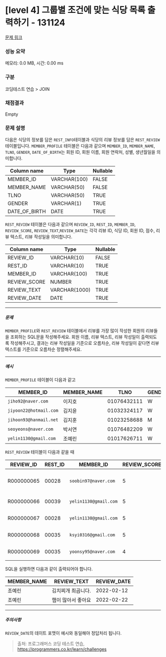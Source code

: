 # [level 4] 그룹별 조건에 맞는 식당 목록 출력하기 - 131124 

[문제 링크](https://school.programmers.co.kr/learn/courses/30/lessons/131124) 

### 성능 요약

메모리: 0.0 MB, 시간: 0.00 ms

### 구분

코딩테스트 연습 > JOIN

### 채점결과

Empty

### 문제 설명

<p style="user-select: auto;">다음은 식당의 정보를 담은 <code style="user-select: auto;">REST_INFO</code>테이블과 식당의 리뷰 정보를 담은  <code style="user-select: auto;">REST_REVIEW</code> 테이블입니다. <code style="user-select: auto;">MEMBER_PROFILE</code> 테이블은 다음과 같으며 <code style="user-select: auto;">MEMBER_ID</code>, <code style="user-select: auto;">MEMBER_NAME</code>, <code style="user-select: auto;">TLNO</code>, <code style="user-select: auto;">GENDER</code>, <code style="user-select: auto;">DATE_OF_BIRTH</code>는 회원 ID, 회원 이름, 회원 연락처, 성별, 생년월일을 의미합니다.</p>
<table class="table" style="user-select: auto;">
        <thead style="user-select: auto;"><tr style="user-select: auto;">
<th style="user-select: auto;">Column name</th>
<th style="user-select: auto;">Type</th>
<th style="user-select: auto;">Nullable</th>
</tr>
</thead>
        <tbody style="user-select: auto;"><tr style="user-select: auto;">
<td style="user-select: auto;">MEMBER_ID</td>
<td style="user-select: auto;">VARCHAR(100)</td>
<td style="user-select: auto;">FALSE</td>
</tr>
<tr style="user-select: auto;">
<td style="user-select: auto;">MEMBER_NAME</td>
<td style="user-select: auto;">VARCHAR(50)</td>
<td style="user-select: auto;">FALSE</td>
</tr>
<tr style="user-select: auto;">
<td style="user-select: auto;">TLNO</td>
<td style="user-select: auto;">VARCHAR(50)</td>
<td style="user-select: auto;">TRUE</td>
</tr>
<tr style="user-select: auto;">
<td style="user-select: auto;">GENDER</td>
<td style="user-select: auto;">VARCHAR(1)</td>
<td style="user-select: auto;">TRUE</td>
</tr>
<tr style="user-select: auto;">
<td style="user-select: auto;">DATE_OF_BIRTH</td>
<td style="user-select: auto;">DATE</td>
<td style="user-select: auto;">TRUE</td>
</tr>
</tbody>
      </table>
<p style="user-select: auto;"><code style="user-select: auto;">REST_REVIEW</code> 테이블은 다음과 같으며 <code style="user-select: auto;">REVIEW_ID</code>, <code style="user-select: auto;">REST_ID</code>, <code style="user-select: auto;">MEMBER_ID</code>, <code style="user-select: auto;">REVIEW_SCORE</code>, <code style="user-select: auto;">REVIEW_TEXT</code>,<code style="user-select: auto;">REVIEW_DATE</code>는 각각 리뷰 ID, 식당 ID, 회원 ID, 점수, 리뷰 텍스트, 리뷰 작성일을 의미합니다.</p>
<table class="table" style="user-select: auto;">
        <thead style="user-select: auto;"><tr style="user-select: auto;">
<th style="user-select: auto;">Column name</th>
<th style="user-select: auto;">Type</th>
<th style="user-select: auto;">Nullable</th>
</tr>
</thead>
        <tbody style="user-select: auto;"><tr style="user-select: auto;">
<td style="user-select: auto;">REVIEW_ID</td>
<td style="user-select: auto;">VARCHAR(10)</td>
<td style="user-select: auto;">FALSE</td>
</tr>
<tr style="user-select: auto;">
<td style="user-select: auto;">REST_ID</td>
<td style="user-select: auto;">VARCHAR(10)</td>
<td style="user-select: auto;">TRUE</td>
</tr>
<tr style="user-select: auto;">
<td style="user-select: auto;">MEMBER_ID</td>
<td style="user-select: auto;">VARCHAR(100)</td>
<td style="user-select: auto;">TRUE</td>
</tr>
<tr style="user-select: auto;">
<td style="user-select: auto;">REVIEW_SCORE</td>
<td style="user-select: auto;">NUMBER</td>
<td style="user-select: auto;">TRUE</td>
</tr>
<tr style="user-select: auto;">
<td style="user-select: auto;">REVIEW_TEXT</td>
<td style="user-select: auto;">VARCHAR(1000)</td>
<td style="user-select: auto;">TRUE</td>
</tr>
<tr style="user-select: auto;">
<td style="user-select: auto;">REVIEW_DATE</td>
<td style="user-select: auto;">DATE</td>
<td style="user-select: auto;">TRUE</td>
</tr>
</tbody>
      </table>
<hr style="user-select: auto;">

<h5 style="user-select: auto;">문제</h5>

<p style="user-select: auto;"><code style="user-select: auto;">MEMBER_PROFILE</code>와 <code style="user-select: auto;">REST_REVIEW</code> 테이블에서 리뷰를 가장 많이 작성한 회원의 리뷰들을 조회하는 SQL문을 작성해주세요. 회원 이름, 리뷰 텍스트, 리뷰 작성일이 출력되도록 작성해주시고, 결과는 리뷰 작성일을 기준으로 오름차순, 리뷰 작성일이 같다면 리뷰 텍스트를 기준으로 오름차순 정렬해주세요.</p>

<hr style="user-select: auto;">

<h5 style="user-select: auto;">예시</h5>

<p style="user-select: auto;"><code style="user-select: auto;">MEMBER_PROFILE</code> 테이블이 다음과 같고</p>
<table class="table" style="user-select: auto;">
        <thead style="user-select: auto;"><tr style="user-select: auto;">
<th style="user-select: auto;">MEMBER_ID</th>
<th style="user-select: auto;">MEMBER_NAME</th>
<th style="user-select: auto;">TLNO</th>
<th style="user-select: auto;">GENDER</th>
<th style="user-select: auto;">DATE_OF_BIRTH</th>
</tr>
</thead>
        <tbody style="user-select: auto;"><tr style="user-select: auto;">
<td style="user-select: auto;"><code style="user-select: auto;">jiho92@naver.com</code></td>
<td style="user-select: auto;">이지호</td>
<td style="user-select: auto;">01076432111</td>
<td style="user-select: auto;">W</td>
<td style="user-select: auto;">1992-02-12</td>
</tr>
<tr style="user-select: auto;">
<td style="user-select: auto;"><code style="user-select: auto;">jiyoon22@hotmail.com</code></td>
<td style="user-select: auto;">김지윤</td>
<td style="user-select: auto;">01032324117</td>
<td style="user-select: auto;">W</td>
<td style="user-select: auto;">1992-02-22</td>
</tr>
<tr style="user-select: auto;">
<td style="user-select: auto;"><code style="user-select: auto;">jihoon93@hanmail.net</code></td>
<td style="user-select: auto;">김지훈</td>
<td style="user-select: auto;">01023258688</td>
<td style="user-select: auto;">M</td>
<td style="user-select: auto;">1993-02-23</td>
</tr>
<tr style="user-select: auto;">
<td style="user-select: auto;"><code style="user-select: auto;">seoyeons@naver.com</code></td>
<td style="user-select: auto;">박서연</td>
<td style="user-select: auto;">01076482209</td>
<td style="user-select: auto;">W</td>
<td style="user-select: auto;">1993-03-16</td>
</tr>
<tr style="user-select: auto;">
<td style="user-select: auto;"><code style="user-select: auto;">yelin1130@gmail.com</code></td>
<td style="user-select: auto;">조예린</td>
<td style="user-select: auto;">01017626711</td>
<td style="user-select: auto;">W</td>
<td style="user-select: auto;">1990-11-30</td>
</tr>
</tbody>
      </table>
<p style="user-select: auto;"><code style="user-select: auto;">REST_REVIEW</code> 테이블이 다음과 같을 때</p>
<table class="table" style="user-select: auto;">
        <thead style="user-select: auto;"><tr style="user-select: auto;">
<th style="user-select: auto;">REVIEW_ID</th>
<th style="user-select: auto;">REST_ID</th>
<th style="user-select: auto;">MEMBER_ID</th>
<th style="user-select: auto;">REVIEW_SCORE</th>
<th style="user-select: auto;">REVIEW_TEXT</th>
<th style="user-select: auto;">REVIEW_DATE</th>
</tr>
</thead>
        <tbody style="user-select: auto;"><tr style="user-select: auto;">
<td style="user-select: auto;">R000000065</td>
<td style="user-select: auto;">00028</td>
<td style="user-select: auto;"><code style="user-select: auto;">soobin97@naver.com</code></td>
<td style="user-select: auto;">5</td>
<td style="user-select: auto;">부찌 국물에서 샤브샤브 맛이나고 깔끔</td>
<td style="user-select: auto;">2022-04-12</td>
</tr>
<tr style="user-select: auto;">
<td style="user-select: auto;">R000000066</td>
<td style="user-select: auto;">00039</td>
<td style="user-select: auto;"><code style="user-select: auto;">yelin1130@gmail.com</code></td>
<td style="user-select: auto;">5</td>
<td style="user-select: auto;">김치찌개 최곱니다.</td>
<td style="user-select: auto;">2022-02-12</td>
</tr>
<tr style="user-select: auto;">
<td style="user-select: auto;">R000000067</td>
<td style="user-select: auto;">00028</td>
<td style="user-select: auto;"><code style="user-select: auto;">yelin1130@gmail.com</code></td>
<td style="user-select: auto;">5</td>
<td style="user-select: auto;">햄이 많아서 좋아요</td>
<td style="user-select: auto;">2022-02-22</td>
</tr>
<tr style="user-select: auto;">
<td style="user-select: auto;">R000000068</td>
<td style="user-select: auto;">00035</td>
<td style="user-select: auto;"><code style="user-select: auto;">ksyi0316@gmail.com</code></td>
<td style="user-select: auto;">5</td>
<td style="user-select: auto;">숙성회가 끝내줍니다.</td>
<td style="user-select: auto;">2022-02-15</td>
</tr>
<tr style="user-select: auto;">
<td style="user-select: auto;">R000000069</td>
<td style="user-select: auto;">00035</td>
<td style="user-select: auto;"><code style="user-select: auto;">yoonsy95@naver.com</code></td>
<td style="user-select: auto;">4</td>
<td style="user-select: auto;">비린내가 전혀없어요.</td>
<td style="user-select: auto;">2022-04-16</td>
</tr>
</tbody>
      </table>
<p style="user-select: auto;">SQL을 실행하면 다음과 같이 출력되어야 합니다.</p>
<table class="table" style="user-select: auto;">
        <thead style="user-select: auto;"><tr style="user-select: auto;">
<th style="user-select: auto;">MEMBER_NAME</th>
<th style="user-select: auto;">REVIEW_TEXT</th>
<th style="user-select: auto;">REVIEW_DATE</th>
</tr>
</thead>
        <tbody style="user-select: auto;"><tr style="user-select: auto;">
<td style="user-select: auto;">조예린</td>
<td style="user-select: auto;">김치찌개 최곱니다.</td>
<td style="user-select: auto;">2022-02-12</td>
</tr>
<tr style="user-select: auto;">
<td style="user-select: auto;">조예린</td>
<td style="user-select: auto;">햄이 많아서 좋아요</td>
<td style="user-select: auto;">2022-02-22</td>
</tr>
</tbody>
      </table>
<hr style="user-select: auto;">

<h5 style="user-select: auto;">주의사항</h5>

<p style="user-select: auto;"><code style="user-select: auto;">REVIEW_DATE</code>의 데이트 포맷이 예시와 동일해야 정답처리 됩니다.</p>


> 출처: 프로그래머스 코딩 테스트 연습, https://programmers.co.kr/learn/challenges